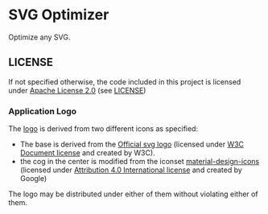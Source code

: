 # SVG Optimizer

Optimize any SVG.


## LICENSE

If not specified otherwise, the code included in this project is licensed under [Apache License 2.0][license] (see [LICENSE][license-file])

### Application Logo

The [logo][logo] is derived from two different icons as specified:

* The base is derived from the [Official svg logo][svg-logo] (licensed under [W3C Document license][w3c-dl] and created by W3C).
* the cog in the center is modified from the iconset [material-design-icons][mdi] (licensed under [Attribution 4.0 International license][cc-by] and created by Google)

The logo may be distributed under either of them without violating either of them.

[license]:https://www.apache.org/licenses/LICENSE-2.0.html
[license-file]:LICENSE
[logo]:assests/icon.svg
[svg-logo]:http://en.wikipedia.org/wiki/File:SVG_logo.svg
[w3c-dl]:http://www.w3.org/Consortium/Legal/2002/copyright-documents-20021231
[mdi]:http://google.github.io/material-design-icons/
[cc-by]:http://creativecommons.org/licenses/by/4.0/
